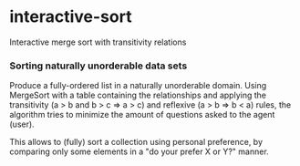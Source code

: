 # interactive-sort
Interactive merge sort with transitivity relations

### Sorting naturally unorderable data sets
Produce a fully-ordered list in a naturally unorderable domain.
Using MergeSort with a table containing the relationships
and applying the transitivity (a > b and b > c => a > c)
and reflexive (a > b => b < a) rules, the algorithm tries
to minimize the amount of questions asked to the agent (user).

This allows to (fully) sort a collection using personal preference,
by comparing only some elements in a "do your prefer X or Y?" manner.
